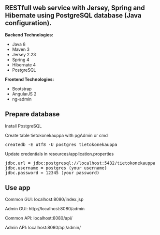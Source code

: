 <h2>RESTfull web service with Jersey, Spring and Hibernate using PostgreSQL database (Java configuration).</h2>

<b>Backend Technologies:</b>
<ul>
<li>Java 8</li>
<li>Maven 3</li>
<li>Jersey 2.23</li>
<li>Spring 4</li>
<li>Hibernate 4</li>
<li>PostgreSQL</li>
</ul>
  
<b>Frontend Technologies:</b>
<ul>
<li>Bootstrap</li>
<li>AngularJS 2</li>
<li>ng-admin</li>
</ul>

<h2>Prepare database</h2>
<p>Install PostgreSQL</p>
<p>Create table tietokonekauppa with pgAdmin or cmd</p>
<pre>createdb -E utf8 -U postgres tietokonekauppa</pre>
<p>Update credentials in resources/application.properties</p>
<pre>
jdbc.url = jdbc:postgresql://localhost:5432/tietokonekauppa
jdbc.username = postgres (your username)
jdbc.password = 12345 (your password)
</pre>

<h2>Use app</h2>
<p>Common GUI: localhost:8080/index.jsp</p>
<p>Admin GUI: http://localhost:8080/admin</p>

<p>Common API: localhost:8080/api/</p>
<p>Admin  API: localhost:8080/api/admin/</p>
